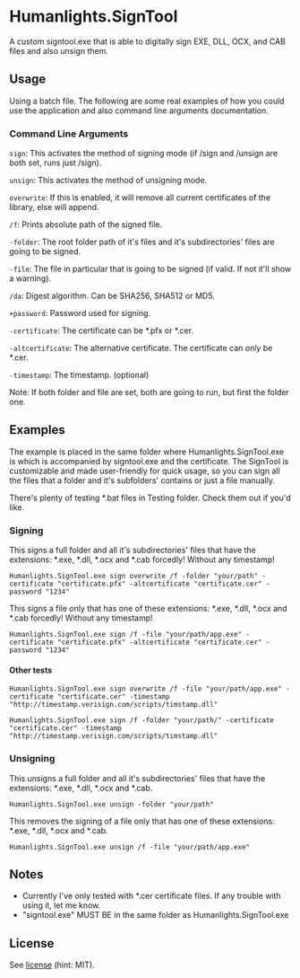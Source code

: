 # Humanlights.SignTool
A custom signtool.exe that is able to digitally sign EXE, DLL, OCX, and CAB files and also unsign them.

## Usage
Using a batch file. The following are some real examples of how you could use the application and also command line arguments documentation.

### Command Line Arguments
<code>sign</code>: This activates the method of signing mode (if /sign and /unsign are both set, runs just /sign).

<code>unsign</code>: This activates the method of unsigning mode.

<code>overwrite</code>: If this is enabled, it will remove all current certificates of the library, else will append.

<code>/f</code>: Prints absolute path of the signed file.

<code>-folder</code>: The root folder path of it's files and it's subdirectories' files are going to be signed.

<code>-file</code>: The file in particular that is going to be signed (if valid. If not it'll show a warning).

<code>/da</code>: Digest algorithm. Can be SHA256, SHA512 or MD5.

<code>+password</code>: Password used for signing.

<code>-certificate</code>: The certificate can be *.pfx or *.cer.

<code>-altcertificate</code>: The alternative certificate. The certificate can *only* be *.cer.

<code>-timestamp</code>: The timestamp. (optional)

Note: If both folder and file are set, both are going to run, but first the folder one.

## Examples
The example is placed in the same folder where Humanlights.SignTool.exe is which is accompanied by signtool.exe and the certificate.
The SignTool is customizable and made user-friendly for quick usage, so you can sign all the files that a folder and it's subfolders' contains or just a file manually.

There's plenty of testing *.bat files in Testing folder. Check them out if you'd like.

### Signing
This signs a full folder and all it's subdirectories' files that have the extensions: *.exe, *.dll, *.ocx and *.cab forcedly! Without any timestamp!
<p><code>Humanlights.SignTool.exe sign overwrite /f -folder "your/path" -certificate "certificate.pfx" -altcertificate "certificate.cer" -password "1234"</code></p>

This signs a file only that has one of these extensions: *.exe, *.dll, *.ocx and *.cab forcedly! Without any timestamp!
<p><code>Humanlights.SignTool.exe sign /f -file "your/path/app.exe" -certificate "certificate.pfx" -altcertificate "certificate.cer" -password "1234"</code></p>

#### Other tests
<p><code>Humanlights.SignTool.exe sign overwrite /f -file "your/path/app.exe" -certificate "certificate.cer" -timestamp "http://timestamp.verisign.com/scripts/timstamp.dll"</code></p>

<p><code>Humanlights.SignTool.exe sign /f -folder "your/path/" -certificate "certificate.cer" -timestamp "http://timestamp.verisign.com/scripts/timstamp.dll"</code></p>

### Unsigning
This unsigns a full folder and all it's subdirectories' files that have the extensions: *.exe, *.dll, *.ocx and *.cab.
<p><code>Humanlights.SignTool.exe unsign -folder "your/path"</code></p>

This removes the signing of a file only that has one of these extensions: *.exe, *.dll, *.ocx and *.cab.
<p><code>Humanlights.SignTool.exe unsign /f -file "your/path/app.exe"</code></p>

## Notes
- Currently I've only tested with *.cer certificate files. If any trouble with using it, let me know.
- "signtool.exe" MUST BE in the same folder as Humanlights.SignTool.exe

## License
See [license][License] (hint: MIT).

[License]: https://github.com/Humanlights/Humanlights.SignTool/blob/master/LICENSE